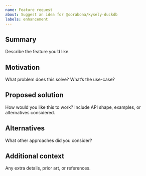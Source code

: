 ```yaml
---
name: Feature request
about: Suggest an idea for @oorabona/kysely-duckdb
labels: enhancement
---
```


## Summary

Describe the feature you’d like.

## Motivation

What problem does this solve? What’s the use-case?

## Proposed solution

How would you like this to work? Include API shape, examples, or alternatives considered.

## Alternatives

What other approaches did you consider?

## Additional context

Any extra details, prior art, or references.
